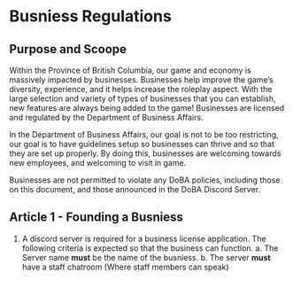 # Busniess Regulations 

## Purpose and Scoope


Within the Province of British Columbia, our game and economy is massively impacted by businesses. Businesses help improve the game’s diversity, experience, and it helps increase the roleplay aspect. With the large selection and variety of types of businesses that you can establish, new features are always being added to the game! Businesses are licensed and regulated by the Department of Business Affairs.

In the Department of Business Affairs, our goal is not to be too restricting, our goal is to have guidelines setup so businesses can thrive and so that they are set up properly. By doing this, businesses are welcoming towards new employees, and welcoming to visit in game.

Businesses are not permitted to violate any DoBA policies, including those on this document, and those announced in the DoBA Discord Server.

## Article 1 - Founding a Busniess
1. A discord server is required for a business license application. The following criteria is expected so that the business can function.
  a. The Server name **must** be the name of the busniess.
  b. The server **must** have a staff chatroom (Where staff members can speak)
